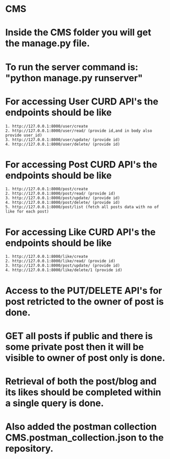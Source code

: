 # CMS
# Inside the CMS folder you will get the manage.py file.
# To run the server command is: "python manage.py runserver"
# For accessing User CURD API's the endpoints should be like
    1. http://127.0.0.1:8000/user/create
    2. http://127.0.0.1:8000/user/read/ (provide id,and in body also provide user_id)
    3. http://127.0.0.1:8000/user/update/ (provide id)
    4. http://127.0.0.1:8000/user/delete/ (provide id)
# For accessing Post CURD API's the endpoints should be like
    1. http://127.0.0.1:8000/post/create
    2. http://127.0.0.1:8000/post/read/ (provide id)
    3. http://127.0.0.1:8000/post/update/ (provide id)
    4. http://127.0.0.1:8000/post/delete/ (provide id)
    5. http://127.0.0.1:8000/post/list (fetch all posts data with no of like for each post)
# For accessing Like CURD API's the endpoints should be like
    1. http://127.0.0.1:8000/like/create
    2. http://127.0.0.1:8000/like/read/ (provide id)
    3. http://127.0.0.1:8000/post/update/ (provide id)
    4. http://127.0.0.1:8000/like/delete/1 (provide id)

# Access to the PUT/DELETE API's for post retricted to the owner of post is done.
# GET all posts if public and there is some private post then it will be visible to owner of post only is done.
# Retrieval of both the post/blog and its likes should be completed within a single query is done.
# Also added the postman collection CMS.postman_collection.json to the repository.